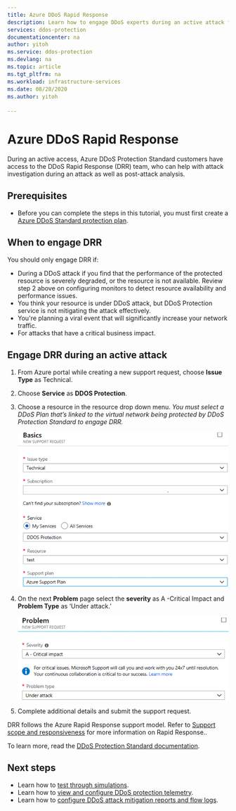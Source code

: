 ```yaml
---
title: Azure DDoS Rapid Response
description: Learn how to engage DDoS experts during an active attack for specialized support.
services: ddos-protection
documentationcenter: na
author: yitoh
ms.service: ddos-protection
ms.devlang: na
ms.topic: article
ms.tgt_pltfrm: na
ms.workload: infrastructure-services
ms.date: 08/28/2020
ms.author: yitoh

---
```

# Azure DDoS Rapid Response

During an active access, Azure DDoS Protection Standard customers have access to the DDoS Rapid Response (DRR) team, who can help with attack investigation during an attack as well as post-attack analysis.

## Prerequisites

- Before you can complete the steps in this tutorial, you must first create a [Azure DDoS Standard protection plan](manage-ddos-protection.md).

## When to engage DRR

You should only engage DRR if: 

- During a DDoS attack if you find that the performance of the protected resource is severely degraded, or the resource is not available. Review step 2 above on configuring monitors to detect resource availability and performance issues.
- You think your resource is under DDoS attack, but DDoS Protection service is not mitigating the attack effectively.
- You're planning a viral event that will significantly increase your network traffic.
- For attacks that have a critical business impact.

## Engage DRR during an active attack

1. From Azure portal while creating a new support request, choose **Issue Type** as Technical.
2. Choose **Service** as **DDOS Protection**.
3. Choose a resource in the resource drop down menu. _You must select a DDoS Plan that’s linked to the virtual network being protected by DDoS Protection Standard to engage DRR._

    ![Choose Resource](./media/ddos-rapid-response/choose-resource.png)

4. On the next **Problem** page select the **severity** as A -Critical Impact and **Problem Type** as ‘Under attack.’

    ![PSeverity and Problem Type](./media/ddos-rapid-response/severity-and-problem-type.png)

5. Complete additional details and submit the support request.

DRR follows the Azure Rapid Response support model. Refer to [Support scope and responsiveness](https://azure.microsoft.com/en-us/support/plans/response/) for more information on Rapid Response..

To learn more, read the [DDoS Protection Standard documentation](./ddos-protection-overview.md).

## Next steps

- Learn how to [test through simulations](test-through-simulations.md).
- Learn how to [view and configure DDoS protection telemetry](telemetry-monitoring-alerting.md).
- Learn how to [configure DDoS attack mitigation reports and flow logs](reports-and-flow-logs.md).